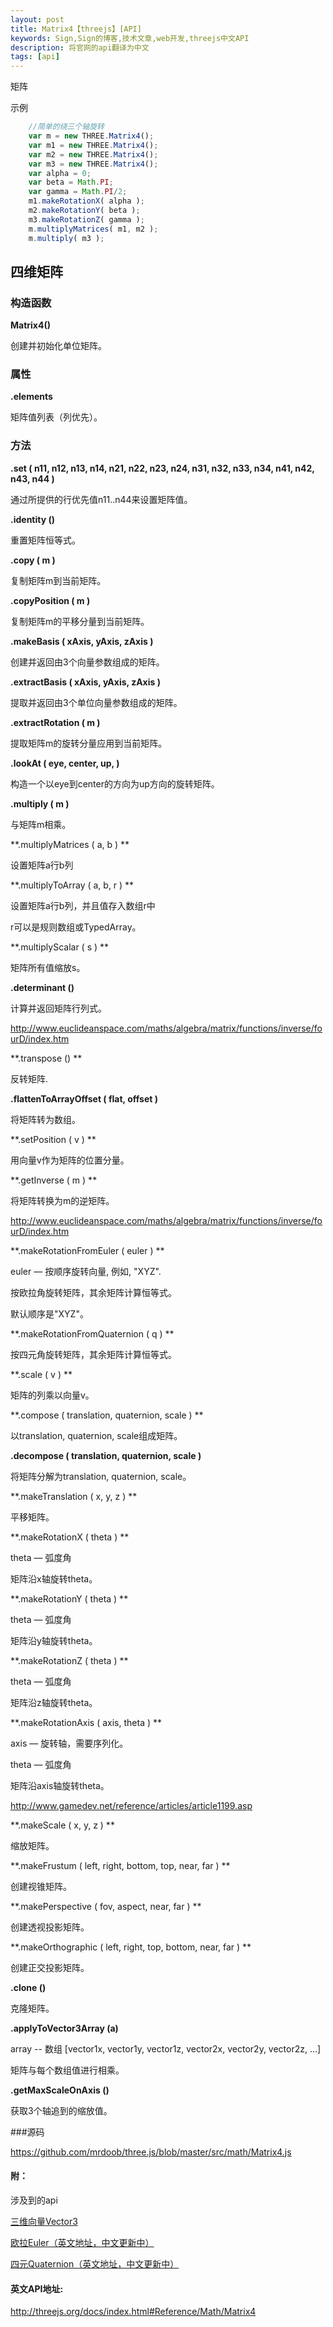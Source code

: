 ```yaml
---
layout: post
title: Matrix4【threejs】[API]
keywords: Sign,Sign的博客,技术文章,web开发,threejs中文API
description: 将官网的api翻译为中文
tags: [api]
---
```

矩阵

示例

```javascript
	//简单的绕三个轴旋转
	var m = new THREE.Matrix4();
	var m1 = new THREE.Matrix4();
	var m2 = new THREE.Matrix4();
	var m3 = new THREE.Matrix4();
	var alpha = 0;
	var beta = Math.PI;
	var gamma = Math.PI/2;
	m1.makeRotationX( alpha );
	m2.makeRotationY( beta );
	m3.makeRotationZ( gamma );
	m.multiplyMatrices( m1, m2 );
	m.multiply( m3 );
```

## 四维矩阵

### 构造函数

**Matrix4()**

创建并初始化单位矩阵。

### 属性

**.elements**

矩阵值列表（列优先）。

### 方法

**.set ( n11, n12, n13, n14, n21, n22, n23, n24, n31, n32, n33, n34, n41, n42, n43, n44 )**

通过所提供的行优先值n11..n44来设置矩阵值。

**.identity ()**

重置矩阵恒等式。

**.copy ( m )**

复制矩阵m到当前矩阵。

**.copyPosition ( m )**

复制矩阵m的平移分量到当前矩阵。

**.makeBasis ( xAxis, yAxis, zAxis )**

创建并返回由3个向量参数组成的矩阵。

**.extractBasis ( xAxis, yAxis, zAxis )**

提取并返回由3个单位向量参数组成的矩阵。

**.extractRotation ( m )**

提取矩阵m的旋转分量应用到当前矩阵。

**.lookAt ( eye, center, up, )**

构造一个以eye到center的方向为up方向的旋转矩阵。

**.multiply ( m )**

与矩阵m相乘。

**.multiplyMatrices ( a, b ) **

设置矩阵a行b列

**.multiplyToArray ( a, b, r ) **

设置矩阵a行b列，并且值存入数组r中

r可以是规则数组或TypedArray。

**.multiplyScalar ( s ) **

矩阵所有值缩放s。

**.determinant ()**

计算并返回矩阵行列式。

<a href="http://www.euclideanspace.com/maths/algebra/matrix/functions/inverse/fourD/index.htm" target="_blank">http://www.euclideanspace.com/maths/algebra/matrix/functions/inverse/fourD/index.htm</a>

**.transpose () **

反转矩阵.

**.flattenToArrayOffset ( flat, offset )**

将矩阵转为数组。

**.setPosition ( v ) **

用向量v作为矩阵的位置分量。

**.getInverse ( m ) **

将矩阵转换为m的逆矩阵。

<a href="http://www.euclideanspace.com/maths/algebra/matrix/functions/inverse/fourD/index.htm" target="_blank">http://www.euclideanspace.com/maths/algebra/matrix/functions/inverse/fourD/index.htm</a>

**.makeRotationFromEuler ( euler ) **

euler — 按顺序旋转向量, 例如, "XYZ".

按欧拉角旋转矩阵，其余矩阵计算恒等式。

默认顺序是"XYZ"。

**.makeRotationFromQuaternion ( q ) **

按四元角旋转矩阵，其余矩阵计算恒等式。

**.scale ( v ) **

矩阵的列乘以向量v。

**.compose ( translation, quaternion, scale ) **

以translation, quaternion, scale组成矩阵。

**.decompose ( translation, quaternion, scale )**

将矩阵分解为translation, quaternion, scale。

**.makeTranslation ( x, y, z ) **

平移矩阵。

**.makeRotationX ( theta ) **

theta — 弧度角

矩阵沿x轴旋转theta。

**.makeRotationY ( theta ) **

theta — 弧度角

矩阵沿y轴旋转theta。

**.makeRotationZ ( theta ) **

theta — 弧度角

矩阵沿z轴旋转theta。

**.makeRotationAxis ( axis, theta ) **

axis — 旋转轴，需要序列化。

theta — 弧度角

矩阵沿axis轴旋转theta。

<a href="http://www.gamedev.net/reference/articles/article1199.asp" target="_blank">http://www.gamedev.net/reference/articles/article1199.asp</a>

**.makeScale ( x, y, z ) **

缩放矩阵。

**.makeFrustum ( left, right, bottom, top, near, far ) **

创建视锥矩阵。

**.makePerspective ( fov, aspect, near, far ) **

创建透视投影矩阵。

**.makeOrthographic ( left, right, top, bottom, near, far ) **

创建正交投影矩阵。

**.clone ()**

克隆矩阵。

**.applyToVector3Array (a)**

array -- 数组 [vector1x, vector1y, vector1z, vector2x, vector2y, vector2z, ...]

矩阵与每个数组值进行相乘。

**.getMaxScaleOnAxis ()**

获取3个轴追到的缩放值。

###源码

<a href="https://github.com/mrdoob/three.js/blob/master/src/math/Matrix4.js" target="_blank">https://github.com/mrdoob/three.js/blob/master/src/math/Matrix4.js</a>

#### 附：

涉及到的api

<a href="http://ccx01.github.io/post/math-vector3" target="_blank">三维向量Vector3</a>

<a href="http://threejs.org/docs/index.html#Reference/Math/Euler" target="_blank">欧拉Euler（英文地址，中文更新中）</a>

<a href="http://threejs.org/docs/index.html#Reference/Math/Quaternion" target="_blank">四元Quaternion（英文地址，中文更新中）</a>

#### 英文API地址:

<a href="http://threejs.org/docs/index.html#Reference/Math/Matrix4" target="_blank">http://threejs.org/docs/index.html#Reference/Math/Matrix4</a>